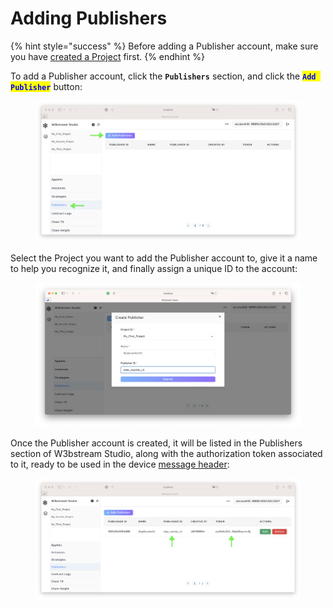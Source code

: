 # Adding Publishers

{% hint style="success" %}
Before adding a Publisher account, make sure you have [created a Project](creating-projects.md) first.
{% endhint %}

To add a Publisher account, click the **`Publishers`** section, and click the <mark style="color:blue;">**`Add Publisher`**</mark> button:

<figure><img src="../../.gitbook/assets/image (1) (5) (1).png" alt=""><figcaption></figcaption></figure>

Select the Project you want to add the Publisher account to, give it a name to help you recognize it, and finally assign a unique ID to the account:

<figure><img src="../../.gitbook/assets/image (10) (3).png" alt=""><figcaption></figcaption></figure>

Once the Publisher account is created, it will be listed in the Publishers section of W3bstream Studio, along with the authorization token associated to it, ready to be used in the device [message header](../../applets-development/basic-concepts/events.md):

<figure><img src="../../.gitbook/assets/image (16) (2).png" alt=""><figcaption></figcaption></figure>
